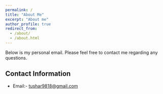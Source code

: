 ```yaml
---
permalink: /
title: "About Me"
excerpt: "About me"
author_profile: true
redirect_from: 
  - /about/
  - /about.html
---
```


Below is my personal email. Please feel free to contact me regarding any questions.

Contact Information
------
- Email:- tushar9818@gmail.com


